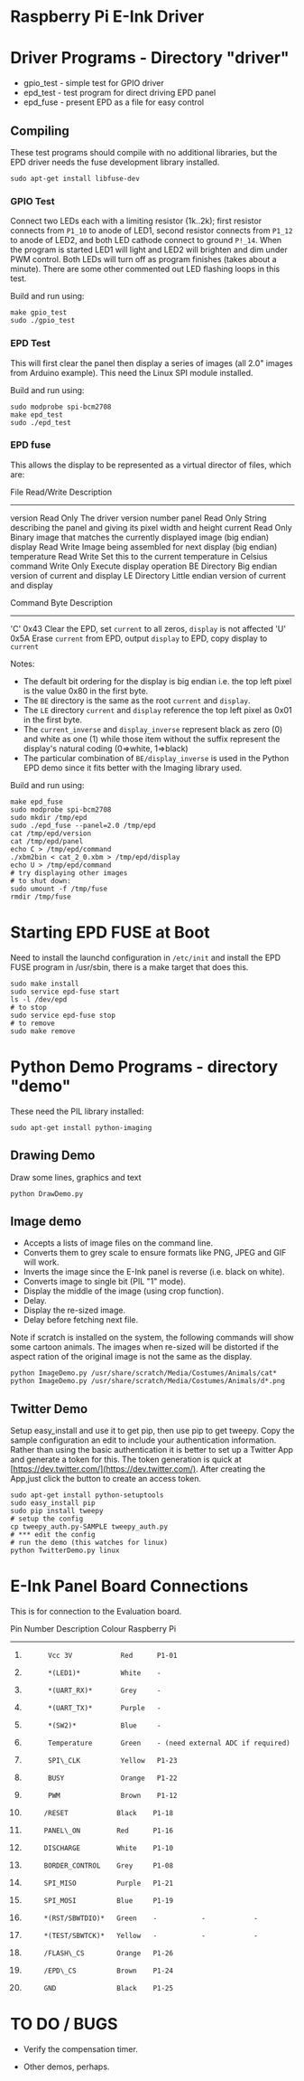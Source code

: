 # Raspberry Pi E-Ink Driver

# Driver Programs - Directory "driver"

* gpio_test - simple test for GPIO driver
* epd_test - test program for direct driving EPD panel
* epd_fuse - present EPD as a file for easy control


## Compiling

These test programs should compile with no additional libraries, but
the EPD driver needs the fuse development library installed.

~~~~~
sudo apt-get install libfuse-dev
~~~~~

### GPIO Test

Connect two LEDs each with a limiting resistor (1k..2k); first
resistor connects from `P1_10` to anode of LED1, second resistor
connects from `P1_12` to anode of LED2, and both LED cathode connect
to ground `P!_14`.  When the program is started LED1 will light and
LED2 will brighten and dim under PWM control.  Both LEDs will turn off
as program finishes (takes about a minute).  There are some other
commented out LED flashing loops in this test.

Build and run using:

~~~~~
make gpio_test
sudo ./gpio_test
~~~~~


### EPD Test

This will first clear the panel then display a series of images (all
2.0" images from Arduino example).  This need the Linux SPI module
installed.

Build and run using:

~~~~~
sudo modprobe spi-bcm2708
make epd_test
sudo ./epd_test
~~~~~

### EPD fuse

This allows the display to be represented as a virtual director of files, which are:

File         Read/Write   Description
--------     -----------  ---------------------------------
version      Read Only    The driver version number
panel        Read Only    String describing the panel and giving its pixel width and height
current      Read Only    Binary image that  matches the currently displayed image (big endian)
display      Read Write   Image being assembled for next display (big endian)
temperature  Read Write   Set this to the current temperature in Celsius
command      Write Only   Execute display operation
BE           Directory    Big endian version of current and display
LE           Directory    Little endian version of current and display

Command   Byte   Description
--------  -----  --------------------------------
'C'       0x43   Clear the EPD, set `current` to all zeros, `display` is not affected
'U'       0x5A   Erase `current` from EPD, output `display` to EPD, copy display to `current`

Notes:

* The default bit ordering for the display is big endian i.e. the top left pixel is
  the value 0x80 in the first byte.
* The `BE` directory is the same as the root `current` and `display`.
* The `LE` directory `current` and `display` reference the top left pixel as 0x01
  in the first byte.
* The `current_inverse` and `display_inverse` represent black as zero (0) and white as one (1)
  while those item without the suffix represent the display's natural coding (0=>white, 1=>black)
* The particular combination of `BE/display_inverse` is used in the Python EPD demo
  since it fits better with the Imaging library used.


Build and run using:

~~~~~
make epd_fuse
sudo modprobe spi-bcm2708
sudo mkdir /tmp/epd
sudo ./epd_fuse --panel=2.0 /tmp/epd
cat /tmp/epd/version
cat /tmp/epd/panel
echo C > /tmp/epd/command
./xbm2bin < cat_2_0.xbm > /tmp/epd/display
echo U > /tmp/epd/command
# try displaying other images
# to shut down:
sudo umount -f /tmp/fuse
rmdir /tmp/fuse
~~~~~


# Starting EPD FUSE at Boot

Need to install the launchd configuration in `/etc/init` and install
the EPD FUSE program in /usr/sbin, there is a make target that does
this.

~~~~~
sudo make install
sudo service epd-fuse start
ls -l /dev/epd
# to stop
sudo service epd-fuse stop
# to remove
sudo make remove
~~~~~


# Python Demo Programs - directory "demo"

These need the PIL library installed:

~~~~~
sudo apt-get install python-imaging
~~~~~


## Drawing Demo

Draw some lines, graphics and text

~~~~~
python DrawDemo.py
~~~~~


## Image demo

* Accepts a lists of image files on the command line.
* Converts them to grey scale to ensure formats like PNG, JPEG and GIF will work.
* Inverts the image since the E-Ink panel is reverse (i.e. black on white).
* Converts image to single bit (PIL "1" mode).
* Display the middle of the image (using crop function).
* Delay.
* Display the re-sized image.
* Delay before fetching next file.


Note if scratch is installed on the system, the following commands will
show some cartoon animals.  The images when re-sized will be distorted
if the aspect ration of the original image is not the same as the
display.

~~~~~
python ImageDemo.py /usr/share/scratch/Media/Costumes/Animals/cat*
python ImageDemo.py /usr/share/scratch/Media/Costumes/Animals/d*.png
~~~~~

## Twitter Demo

Setup easy_install and use it to get pip, then use pip to get tweepy.
Copy the sample configuration an edit to include your authentication
information.  Rather than using the basic authentication it is better
to set up a Twitter App and generate a token for this.  The token
generation is quick at
[https://dev.twitter.com/](https://dev.twitter.com/).  After creating
the App,just click the button to create an access token.

~~~~~
sudo apt-get install python-setuptools
sudo easy_install pip
sudo pip install tweepy
# setup the config
cp tweepy_auth.py-SAMPLE tweepy_auth.py
# *** edit the config
# run the demo (this watches for linux)
python TwitterDemo.py linux
~~~~~



# E-Ink Panel Board Connections

This is for connection to the Evaluation board.

Pin Number   Description       Colour   Raspberry Pi
----------   ---------------   ------   -------------
1.           Vcc 3V            Red      P1-01
2.           *(LED1)*          White    -
3.           *(UART_RX)*       Grey     -
4.           *(UART_TX)*       Purple   -
5.           *(SW2)*           Blue     -
6.           Temperature       Green    - (need external ADC if required)
7.           SPI\_CLK          Yellow   P1-23
8.           BUSY              Orange   P1-22
9.           PWM               Brown    P1-12
10.          /RESET            Black    P1-18
11.          PANEL\_ON         Red      P1-16
12.          DISCHARGE         White    P1-10
13.          BORDER_CONTROL    Grey     P1-08
14.          SPI_MISO          Purple   P1-21
15.          SPI_MOSI          Blue     P1-19
16.          *(RST/SBWTDIO)*   Green    -           -            -
17.          *(TEST/SBWTCK)*   Yellow   -           -            -
18.          /FLASH\_CS        Orange   P1-26
19.          /EPD\_CS          Brown    P1-24
20.          GND               Black    P1-25


# TO DO / BUGS

* Verify the compensation timer.

* Other demos, perhaps.
